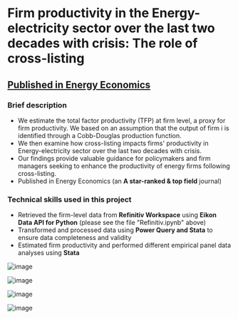 # Firm productivity in the Energy-electricity sector over the last two decades with crisis: The role of cross-listing
## <a href="https://doi.org/10.1016/j.eneco.2024.107309">Published in Energy Economics</a>

### Brief description
- We estimate the total factor productivity (TFP) at firm level, a proxy for firm productivity. We based on an assumption that the output of firm i is identified through a Cobb-Douglas production function.
- We then examine how cross-listing impacts firms' productivity in Energy-electricity sector over the last two decades with crisis.
- Our findings provide valuable guidance for policymakers and firm managers seeking to enhance the productivity of energy firms following cross-listing. 
- Published in Energy Economics (an **A star-ranked & top field** journal)

### Technical skills used in this project
- Retrieved the firm-level data from **Refinitiv Workspace** using **Eikon Data API for Python** (please see the file "Refinitiv.ipynb" above)
- Transformed and processed data using **Power Query and Stata** to ensure data completeness and validity
- Estimated firm productivity and performed different empirical panel data analyses using **Stata**

![image](https://github.com/user-attachments/assets/efec5909-9832-4f64-95b8-07d5b85f9ce1)

![image](https://github.com/user-attachments/assets/db978958-4c98-43a2-83be-33e193c5d3ed)

![image](https://github.com/user-attachments/assets/ed6d8b67-70e8-4526-bc52-fe9812e6f5b7)

![image](https://github.com/user-attachments/assets/8af08637-f509-443e-a583-92fa70fbf11c)

